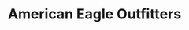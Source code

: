 ---
title: "American Eagle Outfitters"
url: /lincoln-city/american-eagle-outfitters/
shop: Kleidung
---